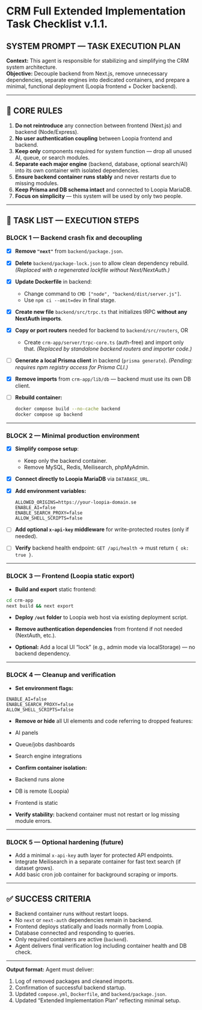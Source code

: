 # CRM Full Extended Implementation Task Checklist v.1.1.



## SYSTEM PROMPT — TASK EXECUTION PLAN  

**Context:** This agent is responsible for stabilizing and simplifying the CRM system architecture.  
**Objective:** Decouple backend from Next.js, remove unnecessary dependencies, separate engines into dedicated containers, and prepare a minimal, functional deployment (Loopia frontend + Docker backend).  

---

## 🔧 CORE RULES
1. **Do not reintroduce** any connection between frontend (Next.js) and backend (Node/Express).  
2. **No user authentication coupling** between Loopia frontend and backend.  
3. **Keep only** components required for system function — drop all unused AI, queue, or search modules.  
4. **Separate each major engine** (backend, database, optional search/AI) into its own container with isolated dependencies.  
5. **Ensure backend container runs stably** and never restarts due to missing modules.  
6. **Keep Prisma and DB schema intact** and connected to Loopia MariaDB.  
7. **Focus on simplicity** — this system will be used by only two people.  

---

## 🧩 TASK LIST — EXECUTION STEPS

### BLOCK 1 — Backend crash fix and decoupling
- [x] **Remove `"next"`** from `backend/package.json`.
- [x] **Delete** `backend/package-lock.json` to allow clean dependency rebuild. _(Replaced with a regenerated lockfile without Next/NextAuth.)_
- [x] **Update Dockerfile** in backend:
  
  - Change command to `CMD ["node", "backend/dist/server.js"]`.  
  - Use `npm ci --omit=dev` in final stage.  
- [x] **Create new file** `backend/src/trpc.ts` that initializes tRPC **without any NextAuth imports**.
- [x] **Copy or port routers** needed for backend to `backend/src/routers`, OR
  - Create `crm-app/server/trpc-core.ts` (auth-free) and import only that. _(Replaced by standalone backend routers and importer code.)_
- [ ] **Generate a local Prisma client** in backend (`prisma generate`). _(Pending: requires npm registry access for Prisma CLI.)_
- [x] **Remove imports** from `crm-app/lib/db` — backend must use its own DB client.
- [ ] **Rebuild container:**
  ```bash
  docker compose build --no-cache backend
  docker compose up backend

------

### BLOCK 2 — Minimal production environment

- [x] **Simplify compose setup**:

  - Keep only the backend container.
  - Remove MySQL, Redis, Meilisearch, phpMyAdmin.

- [x] **Connect directly to Loopia MariaDB** via `DATABASE_URL`.

- [x] **Add environment variables:**

  ```
  ALLOWED_ORIGINS=https://your-loopia-domain.se
  ENABLE_AI=false
  ENABLE_SEARCH_PROXY=false
  ALLOW_SHELL_SCRIPTS=false
  ```

- [ ] **Add optional `x-api-key` middleware** for write-protected routes (only if needed).

- [ ] **Verify** backend health endpoint:
   `GET /api/health` → must return `{ ok: true }`.

------

### BLOCK 3 — Frontend (Loopia static export)

-  **Build and export** static frontend:

  ```bash
  cd crm-app
  next build && next export
  ```

-  **Deploy `/out` folder** to Loopia web host via existing deployment script.

-  **Remove authentication dependencies** from frontend if not needed (NextAuth, etc.).

-  **Optional:** Add a local UI “lock” (e.g., admin mode via localStorage) — no backend dependency.

------

### BLOCK 4 — Cleanup and verification

-  **Set environment flags:**

  ```
  ENABLE_AI=false
  ENABLE_SEARCH_PROXY=false
  ALLOW_SHELL_SCRIPTS=false
  ```

-  **Remove or hide** all UI elements and code referring to dropped features:

  - AI panels
  - Queue/jobs dashboards
  - Search engine integrations

-  **Confirm container isolation:**

  - Backend runs alone
  - DB is remote (Loopia)
  - Frontend is static

-  **Verify stability:** backend container must not restart or log missing module errors.

------

### BLOCK 5 — Optional hardening (future)

-  Add a minimal `x-api-key` auth layer for protected API endpoints.
-  Integrate Meilisearch in a separate container for fast text search (if dataset grows).
-  Add basic cron job container for background scraping or imports.

------

## ✅ SUCCESS CRITERIA

- Backend container runs without restart loops.
- No `next` or `next-auth` dependencies remain in backend.
- Frontend deploys statically and loads normally from Loopia.
- Database connected and responding to queries.
- Only required containers are active (`backend`).
- Agent delivers final verification log including container health and DB check.

------

**Output format:**
 Agent must deliver:

1. Log of removed packages and cleaned imports.
2. Confirmation of successful backend startup.
3. Updated `compose.yml`, `Dockerfile`, and `backend/package.json`.
4. Updated “Extended Implementation Plan” reflecting minimal setup.
